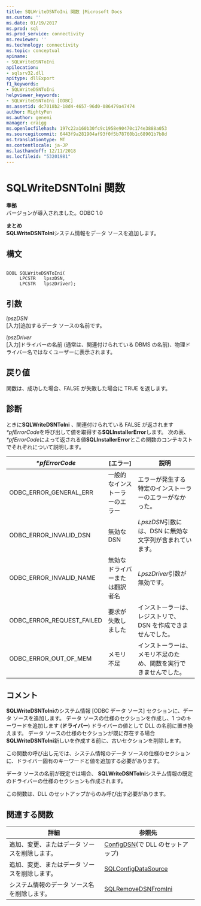 ```yaml
---
title: SQLWriteDSNToIni 関数 |Microsoft Docs
ms.custom: ''
ms.date: 01/19/2017
ms.prod: sql
ms.prod_service: connectivity
ms.reviewer: ''
ms.technology: connectivity
ms.topic: conceptual
apiname:
- SQLWriteDSNToIni
apilocation:
- sqlsrv32.dll
apitype: dllExport
f1_keywords:
- SQLWriteDSNToIni
helpviewer_keywords:
- SQLWriteDSNToIni [ODBC]
ms.assetid: dc7018b2-18d4-4657-96d0-086479a47474
author: MightyPen
ms.author: genemi
manager: craigg
ms.openlocfilehash: 197c22a160b30fc9c1958e90470c174e3888a053
ms.sourcegitcommit: 6443f9a281904af93f0f5b78760b1c68901b7b8d
ms.translationtype: MT
ms.contentlocale: ja-JP
ms.lasthandoff: 12/11/2018
ms.locfileid: "53201981"
---
```

# <a name="sqlwritedsntoini-function"></a>SQLWriteDSNToIni 関数
**準拠**  
 バージョンが導入されました。ODBC 1.0  
  
 **まとめ**  
 **SQLWriteDSNToIni**システム情報をデータ ソースを追加します。  
  
## <a name="syntax"></a>構文  
  
```  
  
BOOL SQLWriteDSNToIni(  
     LPCSTR   lpszDSN,  
     LPCSTR   lpszDriver);  
```  
  
## <a name="arguments"></a>引数  
 *lpszDSN*  
 [入力]追加するデータ ソースの名前です。  
  
 *lpszDriver*  
 [入力]ドライバーの名前 (通常は、関連付けられている DBMS の名前)、物理ドライバー名ではなくユーザーに表示されます。  
  
## <a name="returns"></a>戻り値  
 関数は、成功した場合、FALSE が失敗した場合に TRUE を返します。  
  
## <a name="diagnostics"></a>診断  
 ときに**SQLWriteDSNToIni** 、関連付けられている FALSE が返されます *\*pfErrorCode*を呼び出して値を取得する**SQLInstallerError**します。 次の表、  *\*pfErrorCode*によって返される値**SQLInstallerError**とこの関数のコンテキストでそれぞれについて説明します。  
  
|*\*pfErrorCode*|[エラー]|説明|  
|---------------------|-----------|-----------------|  
|ODBC_ERROR_GENERAL_ERR|一般的なインストーラーのエラー|エラーが発生する特定のインストーラーのエラーがなかった。|  
|ODBC_ERROR_INVALID_DSN|無効な DSN|*LpszDSN*引数には、DSN に無効な文字列が含まれています。|  
|ODBC_ERROR_INVALID_NAME|無効なドライバーまたは翻訳者名|*LpszDriver*引数が無効です。|  
|ODBC_ERROR_REQUEST_FAILED|要求が失敗しました|インストーラーは、レジストリで、DSN を作成できませんでした。|  
|ODBC_ERROR_OUT_OF_MEM|メモリ不足|インストーラーは、メモリ不足のため、関数を実行できませんでした。|  
  
## <a name="comments"></a>コメント  
 **SQLWriteDSNToIni**のシステム情報 [ODBC データ ソース] セクションに、データ ソースを追加します。 データ ソースの仕様のセクションを作成し、1 つのキーワードを追加します (**ドライバー**) ドライバーの値として DLL の名前に置き換えます。 データ ソースの仕様のセクションが既に存在する場合**SQLWriteDSNToIni**新しいを作成する前に、古いセクションを削除します。  
  
 この関数の呼び出し元では、システム情報のデータ ソースの仕様のセクションに、ドライバー固有のキーワードと値を追加する必要があります。  
  
 データ ソースの名前が既定では場合、 **SQLWriteDSNToIni**システム情報の既定のドライバーの仕様のセクションも作成されます。  
  
 この関数は、DLL のセットアップからのみ呼び出す必要があります。  
  
## <a name="related-functions"></a>関連する関数  
  
|詳細|参照先|  
|---------------------------|---------|  
|追加、変更、またはデータ ソースを削除します。|[ConfigDSN](../../../odbc/reference/syntax/configdsn-function.md)(で DLL のセットアップ)|  
|追加、変更、またはデータ ソースを削除します。|[SQLConfigDataSource](../../../odbc/reference/syntax/sqlconfigdatasource-function.md)|  
|システム情報のデータ ソース名を削除します。|[SQLRemoveDSNFromIni](../../../odbc/reference/syntax/sqlremovedsnfromini-function.md)|
